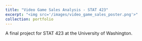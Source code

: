 ```yaml
---
title: "Video Game Sales Analysis - STAT 423"
excerpt: "<img src='/images/video_game_sales_poster.png'>"
collection: portfolio
---
```

A final project for STAT 423 at the University of Washington. 
